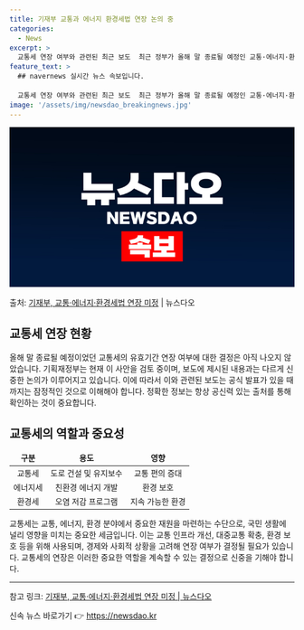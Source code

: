 ```yaml
---
title: 기재부 교통과 에너지 환경세법 연장 논의 중
categories:
  - News
excerpt: >
  교통세 연장 여부와 관련된 최근 보도  최근 정부가 올해 말 종료될 예정인 교통·에너지·환경세법의 유효기간을…
feature_text: >
  ## navernews 실시간 뉴스 속보입니다.

  교통세 연장 여부와 관련된 최근 보도  최근 정부가 올해 말 종료될 예정인 교통·에너지·환경세법의 유효기간을…
image: '/assets/img/newsdao_breakingnews.jpg'
---
```


![뉴스다오 속보](/assets/img/newsdao_breakingnews.jpg)

<p>출처: <a href="https://newsdao.kr/4704" rel="dofollow">기재부, 교통·에너지·환경세법 연장 미정</a> | 뉴스다오</p>

<h2 data-ke-size="size26">교통세 연장 현황</h2>
<p data-ke-size="size16">올해 말 종료될 예정이었던 교통세의 유효기간 연장 여부에 대한 결정은 아직 나오지 않았습니다. 기획재정부는 현재 이 사안을 검토 중이며, 보도에 제시된 내용과는 다르게 신중한 논의가 이루어지고 있습니다. 이에 따라서 이와 관련된 보도는 공식 발표가 있을 때까지는 잠정적인 것으로 이해해야 합니다. 정확한 정보는 항상 공신력 있는 출처를 통해 확인하는 것이 중요합니다.</p>

<h2 data-ke-size="size26">교통세의 역할과 중요성</h2>
<table>
<thead>
<tr>
<td style="text-align: center; height: 17px;"><b>구분</b></td>
<td style="text-align: center; height: 17px;"><b>용도</b></td>
<td style="text-align: center; height: 17px;"><b>영향</b></td>
</tr>
</thead>
<tbody>
<tr>
<td style="text-align: center; height: 17px;">교통세</td>
<td style="text-align: center; height: 17px;">도로 건설 및 유지보수</td>
<td style="text-align: center; height: 17px;">교통 편의 증대</td>
</tr>
<tr>
<td style="text-align: center; height: 17px;">에너지세</td>
<td style="text-align: center; height: 17px;">친환경 에너지 개발</td>
<td style="text-align: center; height: 17px;">환경 보호</td>
</tr>
<tr>
<td style="text-align: center; height: 17px;">환경세</td>
<td style="text-align: center; height: 17px;">오염 저감 프로그램</td>
<td style="text-align: center; height: 17px;">지속 가능한 환경</td>
</tr>
</tbody>
</table>

<p data-ke-size="size16">교통세는 교통, 에너지, 환경 분야에서 중요한 재원을 마련하는 수단으로, 국민 생활에 널리 영향을 미치는 중요한 세금입니다. 이는 교통 인프라 개선, 대중교통 확충, 환경 보호 등을 위해 사용되며, 경제와 사회적 상황을 고려해 연장 여부가 결정될 필요가 있습니다. 교통세의 연장은 이러한 중요한 역할을 계속할 수 있는 결정으로 신중을 기해야 합니다.</p>

<hr>

참고 링크: <a href="https://newsdao.kr/4704">기재부, 교통·에너지·환경세법 연장 미정 | 뉴스다오</a> 

신속 뉴스 바로가기 👉 <a href="https://newsdao.kr" rel="dofollow">https://newsdao.kr</a>


